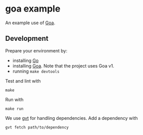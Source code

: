 # goa example

An example use of [Goa](https://goa.design/).

## Development

Prepare your environment by:
- installing [Go](https://golang.org/)
- installing [Goa](https://goa.design/). Note that the project uses Goa v1.
- running `make devtools`

Test and lint with

    make

Run with

    make run

We use [gvt](https://github.com/FiloSottile/gvt) for handling dependencies.
Add a dependency with

    gvt fetch path/to/dependency

